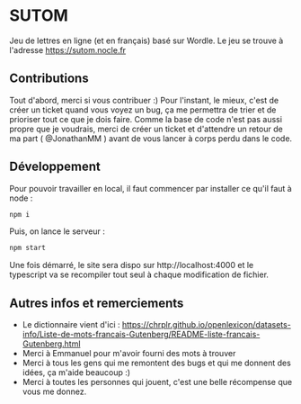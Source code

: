 # SUTOM

Jeu de lettres en ligne (et en français) basé sur Wordle. Le jeu se trouve à l'adresse https://sutom.nocle.fr

## Contributions

Tout d'abord, merci si vous contribuer :) Pour l'instant, le mieux, c'est de créer un ticket quand vous voyez un bug, ça me permettra de trier et de prioriser tout ce que je dois faire. Comme la base de code n'est pas aussi propre que je voudrais, merci de créer un ticket et d'attendre un retour de ma part ( @JonathanMM ) avant de vous lancer à corps perdu dans le code.

## Développement

Pour pouvoir travailler en local, il faut commencer par installer ce qu'il faut à node :

```sh
npm i
```

Puis, on lance le serveur :

```sh
npm start
```

Une fois démarré, le site sera dispo sur http://localhost:4000 et le typescript va se recompiler tout seul à chaque modification de fichier.

## Autres infos et remerciements

- Le dictionnaire vient d'ici : https://chrplr.github.io/openlexicon/datasets-info/Liste-de-mots-francais-Gutenberg/README-liste-francais-Gutenberg.html
- Merci à Emmanuel pour m'avoir fourni des mots à trouver
- Merci à tous les gens qui me remontent des bugs et qui me donnent des idées, ça m'aide beaucoup :)
- Merci à toutes les personnes qui jouent, c'est une belle récompense que vous me donnez.

